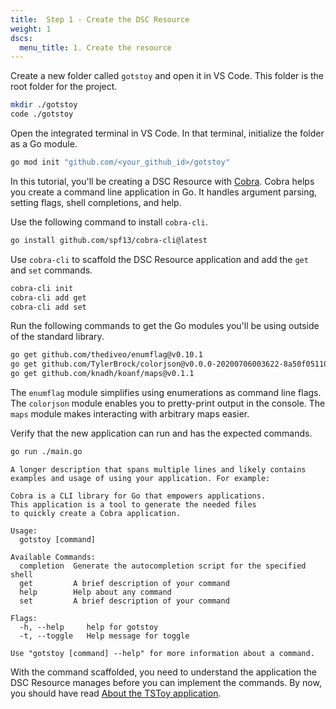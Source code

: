 ```yaml
---
title:  Step 1 - Create the DSC Resource
weight: 1
dscs:
  menu_title: 1. Create the resource
---
```


Create a new folder called `gotstoy` and open it in VS Code. This folder is the root folder for the
project.

```sh
mkdir ./gotstoy
code ./gotstoy
```

Open the integrated terminal in VS Code. In that terminal, initialize the folder as a Go module.

```sh
go mod init "github.com/<your_github_id>/gotstoy"
```

In this tutorial, you'll be creating a DSC Resource with [Cobra][01]. Cobra helps you create a
command line application in Go. It handles argument parsing, setting flags, shell completions, and
help.

Use the following command to install `cobra-cli`.

```sh
go install github.com/spf13/cobra-cli@latest
```

Use `cobra-cli` to scaffold the DSC Resource application and add the `get` and `set` commands.

```sh
cobra-cli init
cobra-cli add get
cobra-cli add set
```

Run the following commands to get the Go modules you'll be using outside of the standard library.

```sh
go get github.com/thediveo/enumflag@v0.10.1
go get github.com/TylerBrock/colorjson@v0.0.0-20200706003622-8a50f05110d2
go get github.com/knadh/koanf/maps@v0.1.1
```

The `enumflag` module simplifies using enumerations as command line flags. The `colorjson` module
enables you to pretty-print output in the console. The `maps` module makes interacting with
arbitrary maps easier.

Verify that the new application can run and has the expected commands.

```sh
go run ./main.go
```

```text
A longer description that spans multiple lines and likely contains
examples and usage of using your application. For example:

Cobra is a CLI library for Go that empowers applications.
This application is a tool to generate the needed files
to quickly create a Cobra application.

Usage:
  gotstoy [command]

Available Commands:
  completion  Generate the autocompletion script for the specified shell
  get         A brief description of your command
  help        Help about any command
  set         A brief description of your command

Flags:
  -h, --help     help for gotstoy
  -t, --toggle   Help message for toggle

Use "gotstoy [command] --help" for more information about a command.
```

With the command scaffolded, you need to understand the application the DSC Resource manages before
you can implement the commands. By now, you should have read [About the TSToy application][02].

[01]: https://cobra.dev/
[02]: /tstoy/about
